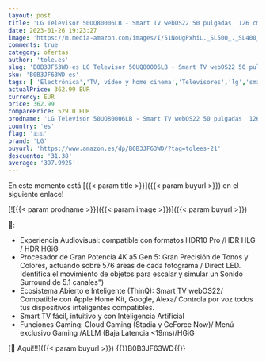 ```yaml
---
layout: post
title: 'LG Televisor 50UQ80006LB - Smart TV webOS22 50 pulgadas  126 cm  4K UHD  Procesador de Gran Potencia 4K a5 Gen 5  compatible con formatos HDR 10  H y HGiG'
date: 2023-01-26 19:23:27
image: 'https://m.media-amazon.com/images/I/51NoUgPxhiL._SL500_._SL400_.jpg'
comments: true
category: ofertas
author: 'tole.es'
slug: 'B0B3JF63WD-es LG Televisor 50UQ80006LB - Smart TV webOS22 50 pulgadas...'
sku: 'B0B3JF63WD-es'
tags: [ 'Electrónica','TV, vídeo y home cinema','Televisores','lg','smart','televisor','tv','🇪🇸', ]
actualPrice: 362.99 EUR
currency: EUR
price: 362.99
comparePrice: 529.0 EUR
prodname: 'LG Televisor 50UQ80006LB - Smart TV webOS22 50 pulgadas  126 cm  4K UHD  Procesador de Gran Potencia 4K a5 Gen 5  compatible con formatos HDR 10  H y HGiG'
country: 'es'
flag: '🇪🇸'
brand: 'LG'
buyurl: 'https://www.amazon.es/dp/B0B3JF63WD/?tag=tolees-21'
descuento: '31.38'
average: '397.9925'
---
```


En este momento está [{{< param title >}}]({{< param buyurl >}}) en el siguiente enlace!

[![{{< param prodname >}}]({{< param image >}})]({{< param buyurl >}})

🔎:

- Experiencia Audiovisual: compatible con formatos HDR10 Pro /HDR HLG / HDR HGiG
- Procesador de Gran Potencia 4K a5 Gen 5: Gran Precisión de Tonos y Colores, actuando sobre 576 áreas de cada fotograma / Direct LED. Identifica el movimiento de objetos para escalar y simular un Sonido Surround de 5.1 canales")
- Ecosistema Abierto e Inteligente (ThinQ): Smart TV webOS22/ Compatible con Apple Home Kit, Google, Alexa/ Controla por voz todos tus dispositivos inteligentes compatibles.
- Smart TV fácil, intuitivo y con Inteligencia Artificial
- Funciones Gaming: Cloud Gaming (Stadia y GeForce Now)/ Menú exclusivo Gaming /ALLM (Baja Latencia <19ms)/HGiG

[🛒 Aquí!!!]({{< param buyurl >}})
{{<world>}}B0B3JF63WD{{</world>}}
